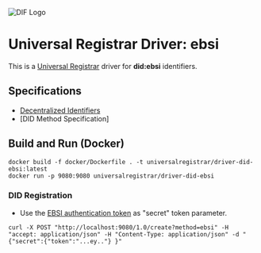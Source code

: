 ![DIF Logo](https://raw.githubusercontent.com/decentralized-identity/universal-registrar/master/docs/logo-dif.png)

# Universal Registrar Driver: ebsi

This is a [Universal Registrar](https://github.com/decentralized-identity/universal-registrar/) driver for **did:ebsi** identifiers.

## Specifications

- [Decentralized Identifiers](https://w3c.github.io/did-core/)
- [DID Method Specification]

## Build and Run (Docker)

```
docker build -f docker/Dockerfile . -t universalregistrar/driver-did-ebsi:latest
docker run -p 9080:9080 universalregistrar/driver-did-ebsi
```

### DID Registration

- Use the [EBSI authentication token](https://app.preprod.ebsi.eu/users-onboarding/v2) as "secret" token parameter.

```
curl -X POST "http://localhost:9080/1.0/create?method=ebsi" -H "accept: application/json" -H "Content-Type: application/json" -d "{"secret":{"token":"...ey.."} }"
```
